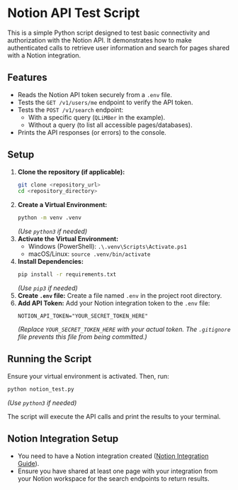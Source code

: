# Notion API Test Script

This is a simple Python script designed to test basic connectivity and authorization with the Notion API. It demonstrates how to make authenticated calls to retrieve user information and search for pages shared with a Notion integration.

## Features

*   Reads the Notion API token securely from a `.env` file.
*   Tests the `GET /v1/users/me` endpoint to verify the API token.
*   Tests the `POST /v1/search` endpoint:
    *   With a specific query (`QLiMBer` in the example).
    *   Without a query (to list all accessible pages/databases).
*   Prints the API responses (or errors) to the console.

## Setup

1.  **Clone the repository (if applicable):**
    ```bash
    git clone <repository_url>
    cd <repository_directory>
    ```
2.  **Create a Virtual Environment:**
    ```bash
    python -m venv .venv
    ```
    *(Use `python3` if needed)*
3.  **Activate the Virtual Environment:**
    *   Windows (PowerShell): `.\.venv\Scripts\Activate.ps1`
    *   macOS/Linux: `source .venv/bin/activate`
4.  **Install Dependencies:**
    ```bash
    pip install -r requirements.txt
    ```
    *(Use `pip3` if needed)*
5.  **Create `.env` file:** Create a file named `.env` in the project root directory.
6.  **Add API Token:** Add your Notion integration token to the `.env` file:
    ```dotenv
    NOTION_API_TOKEN="YOUR_SECRET_TOKEN_HERE"
    ```
    *(Replace `YOUR_SECRET_TOKEN_HERE` with your actual token. The `.gitignore` file prevents this file from being committed.)*

## Running the Script

Ensure your virtual environment is activated. Then, run:

```bash
python notion_test.py
```
*(Use `python3` if needed)*

The script will execute the API calls and print the results to your terminal.

## Notion Integration Setup

*   You need to have a Notion integration created ([Notion Integration Guide](https://developers.notion.com/docs/create-a-notion-integration)).
*   Ensure you have shared at least one page with your integration from your Notion workspace for the search endpoints to return results. 